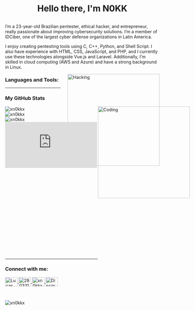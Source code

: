 <h1 align="center">Hello there, I'm N0KK </h1>

<p align="left">
  <a href="https://twitter.com/" target="blank"><img src="https://img.shields.io/twitter/follow/?logo=twitter&style=for-the-badge" alt="" /></a>
</p>
I’m a 23-year-old Brazilian pentester, ethical hacker, and entrepreneur, really passionate about improving cybersecurity solutions. I’m a member of IDCiber, one of the largest cyber defense organizations in Latin America.

I enjoy creating pentesting tools using C, C++, Python, and Shell Script. I also have experience with HTML, CSS, JavaScript, and PHP, and I currently use these technologies alongside Vue.js and Laravel. Additionally, I’m skilled in cloud computing (AWS and Azure) and have a strong background in Linux.

<img align="right" alt="Hacking" width="300" src="https://media.giphy.com/media/v1.Y2lkPTc5MGI3NjExODF2ZjNraDd4YzF2OGdla2ZwajZvM3BsbnJ6ZnFxNTYzdzd0NGVueSZlcD12MV9naWZzX3NlYXJjaCZjdD1n/V4NSR1NG2p0KeJJyr5/giphy.gif">

<h3 align="left">Languages and Tools:</h3>
<p align="left">
  <!-- Add your language and tool icons here -->
</p>

<hr width="36%" >

<h3>My GitHub Stats</h3>

<div style="display: flex; justify-content: space-between; align-items: flex-start;">
  <div>
    <p style="margin: 0;"><img src="https://github-readme-stats.vercel.app/api/top-langs?username=xn0kkx&show_icons=true&theme=dark&locale=en&layout=compact&v=1" alt="xn0kkx" /></p>
    <p style="margin: 0;"><img src="https://github-readme-stats.vercel.app/api?username=xn0kkx&show_icons=true&theme=dark&locale=en&v=1" alt="xn0kkx" /></p>
    <p style="margin: 0;"><img src="https://github-readme-streak-stats.herokuapp.com/?user=xn0kkx&theme=dark&v=1" alt="xn0kkx" /></p>
    <iframe src="https://tryhackme.com/api/v2/badges/public-profile?userPublicId=1463211" style='border:none;'></iframe>
  </div>

  <div>
    <img align="right" alt="Coding" width="300" src="https://cdn.dribbble.com/users/1277312/screenshots/14733298/media/39b1045e593737587dd60e42c8422d1f.gif">
  </div>
</div>


<br><br><br><br><br><br><br><br><br><br>

<hr width="60%" >

<h3 align="left">Connect with me:</h3>
<p align="left">
  <a href="https://www.linkedin.com/in/lucas-turossi-675235201/" target="blank">
    <img align="center" src="https://raw.githubusercontent.com/rahuldkjain/github-profile-readme-generator/master/src/images/icons/Social/linked-in-alt.svg" alt="Lucas Turossi" height="30" width="40" />
  </a>
  <a href="https://stackoverflow.com/users/28033161" target="blank">
    <img align="center" src="https://raw.githubusercontent.com/rahuldkjain/github-profile-readme-generator/master/src/images/icons/Social/stack-overflow.svg" alt="28033161" height="30" width="40" />
  </a>
  <a href="https://www.instagram.com/xn0kkx/" target="blank">
    <img align="center" src="https://raw.githubusercontent.com/rahuldkjain/github-profile-readme-generator/master/src/images/icons/Social/instagram.svg" alt="xn0kkx" height="30" width="40" />
  </a>
  <a href="https://discord.com/users/xn0kkx" target="blank">
    <img align="center" src="https://raw.githubusercontent.com/rahuldkjain/github-profile-readme-generator/master/src/images/icons/Social/discord.svg" alt="Discord" height="30" width="40" />
  </a>
</p>

<br>
<p align="left"> <img src="https://komarev.com/ghpvc/?username=xn0kkx&label=Profile%20views&color=0e75b6&style=flat&v=1" alt="xn0kkx" /> </p>